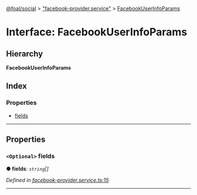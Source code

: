 [@foal/social](../README.md) > ["facebook-provider.service"](../modules/_facebook_provider_service_.md) > [FacebookUserInfoParams](../interfaces/_facebook_provider_service_.facebookuserinfoparams.md)

# Interface: FacebookUserInfoParams

## Hierarchy

**FacebookUserInfoParams**

## Index

### Properties

* [fields](_facebook_provider_service_.facebookuserinfoparams.md#fields)

---

## Properties

<a id="fields"></a>

### `<Optional>` fields

**● fields**: *`string`[]*

*Defined in [facebook-provider.service.ts:15](https://github.com/FoalTS/foal/blob/145b6b04/packages/social/src/facebook-provider.service.ts#L15)*

___

